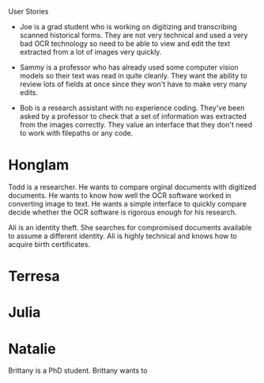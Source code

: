 User Stories

- Joe is a grad student who is working on digitizing and transcribing scanned historical forms. They are not very technical and used a very bad OCR technology so need to be able to view and edit the text extracted from a lot of images very quickly. 

- Sammy is a professor who has already used some computer vision models so their text was read in quite cleanly. They want the ability to review lots of fields at once since they won't have to make very many edits. 

- Bob is a research assistant with no experience coding. They've been asked by a professor to check that a set of information was extracted from the images correctly. They value an interface that they don't need to work with filepaths or any code. 












# Honglam 

Todd is a researcher. He wants to compare orginal documents with digitized documents. He wants to know how well the OCR software worked in converting image to text. He wants a simple interface to quickly compare decide whether the OCR software is rigorous enough for his research.

Ali is an identity theft. She searches for compromised documents available to assume a different identity. Ali is highly technical and knows how to acquire birth certificates.





# Terresa 









# Julia 









# Natalie 

Brittany is a PhD student. Brittany wants to